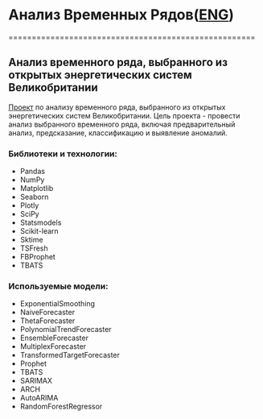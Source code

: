 # Анализ Временных Рядов([ENG](https://github.com/termik88/projects_ml/blob/main/time_series/README.md))
=====================================================
## Анализ временного ряда, выбранного из открытых энергетических систем Великобритании

[Проект](https://github.com/termik88/projects_ml/blob/main/time_series/project.ipynb) по анализу временного ряда, выбранного из открытых энергетических систем Великобритании. Цель проекта - провести анализ выбранного временного ряда, включая предварительный анализ, предсказание, классификацию и выявление аномалий.

### Библиотеки и технологии:

- Pandas
- NumPy
- Matplotlib
- Seaborn
- Plotly
- SciPy
- Statsmodels
- Scikit-learn
- Sktime
- TSFresh
- FBProphet
- TBATS

### Используемые модели:

- ExponentialSmoothing
- NaiveForecaster
- ThetaForecaster
- PolynomialTrendForecaster
- EnsembleForecaster
- MultiplexForecaster
- TransformedTargetForecaster
- Prophet
- TBATS
- SARIMAX
- ARCH
- AutoARIMA
- RandomForestRegressor
